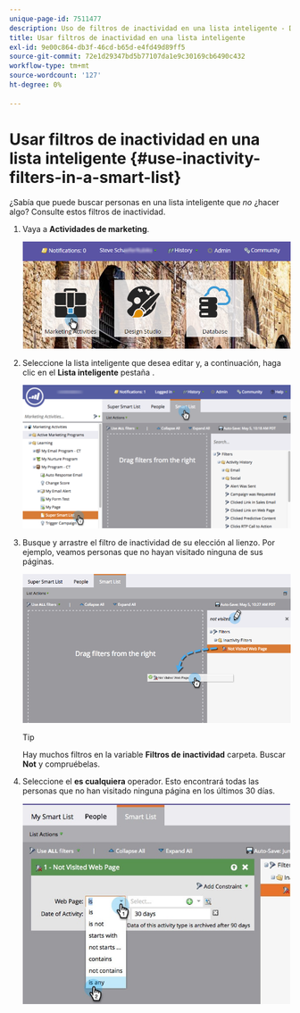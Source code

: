 ```yaml
---
unique-page-id: 7511477
description: Uso de filtros de inactividad en una lista inteligente - Documentos de Marketo - Documentación del producto
title: Usar filtros de inactividad en una lista inteligente
exl-id: 9e00c864-db3f-46cd-b65d-e4fd49d89ff5
source-git-commit: 72e1d29347bd5b77107da1e9c30169cb6490c432
workflow-type: tm+mt
source-wordcount: '127'
ht-degree: 0%

---
```


# Usar filtros de inactividad en una lista inteligente {#use-inactivity-filters-in-a-smart-list}

¿Sabía que puede buscar personas en una lista inteligente que *no* ¿hacer algo? Consulte estos filtros de inactividad.

1. Vaya a **Actividades de marketing**.

   ![](assets/login-marketing-activities-3.png)

1. Seleccione la lista inteligente que desea editar y, a continuación, haga clic en el **Lista inteligente** pestaña .

   ![](assets/smartlist-choose.png)

1. Busque y arrastre el filtro de inactividad de su elección al lienzo. Por ejemplo, veamos personas que no hayan visitado ninguna de sus páginas.

   ![](assets/draginactivityfilter.png)

   >[!TIP]
   >
   >Hay muchos filtros en la variable **Filtros de inactividad** carpeta. Buscar **Not** y compruébelas.

1. Seleccione el **es cualquiera** operador. Esto encontrará todas las personas que no han visitado ninguna página en los últimos 30 días.

   ![](assets/mysmartlist-people.jpg)
